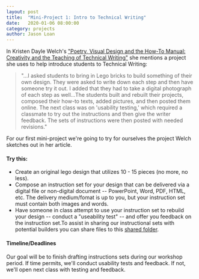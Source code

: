 ```yaml
---
layout: post
title:  "Mini-Project 1: Intro to Technical Writing" 
date:   2020-01-06 08:00:00
category: projects
author: Jason Loan 
---
```


In Kristen Dayle Welch's ["Poetry, Visual Design and the How-To Manual: Creativity and the Teaching of Technical Writing"](https://ezproxy-h.pierce.ctc.edu/login?url=https://search-proquest-com.ezproxy-h.pierce.ctc.edu/docview/237307200?accountid=2280) she mentions a project she uses to help introduce students to Technical Writing:

> "...I asked students to bring in Lego bricks to build something of their own design. They were asked to write down each step and then have someone try it out. I added that they had to take a digital photograph of each step as well...The students built and rebuilt their projects, composed their how-to texts, added pictures, and then posted them online. The next class was on 'usability testing,' which required a classmate to try out the instructions and then give the writer feedback. The sets of instructions were then posted with needed revisions."

For our first mini-project we're going to try for ourselves the project Welch sketches out in her article.

#### Try this:

* Create an original lego design that utilizes 10 - 15 pieces (no more, no less).
* Compose an instruction set for your design that can be delivered via a digital file or non-digital document -- PowerPoint, Word, PDF, HTML, etc. The delivery medium/fomat is up to you, but your instruction set must contain both images and words.
* Have someone in class attempt to use your instruction set to rebuild your design -- conduct a "useability test" -- and offer you feedback on the instruction set.To assist in sharing our instructional sets with potential builders you can share files to this [shared folder](https://drive.google.com/open?id=12Hm6uSx7oj8QlGunSE2xR-MP8GVWqTaO). 

#### Timeline/Deadlines

Our goal will be to finish drafting instructions sets during our workshop period. If time permits, we'll conduct usability tests and feedback. If not, we'll open next class with testing and feedback.
